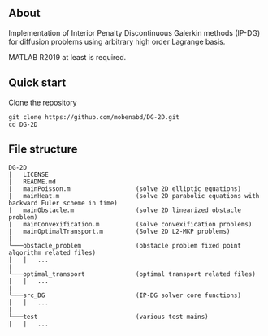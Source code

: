 ## About
Implementation of Interior Penalty Discontinuous Galerkin methods (IP-DG) for diffusion problems using arbitrary high order Lagrange basis. 

MATLAB R2019 at least is required.

## Quick start
Clone the repository
```[bash]
git clone https://github.com/mobenabd/DG-2D.git
cd DG-2D
```

## File structure

```
DG-2D
|   LICENSE
│   README.md
|   mainPoisson.m                  (solve 2D elliptic equations)
|   mainHeat.m                     (solve 2D parabolic equations with backward Euler scheme in time)
|   mainObstacle.m                 (solve 2D linearized obstacle problem)
|   mainConvexification.m          (solve convexification problems)
|   mainOptimalTransport.m         (Solve 2D L2-MKP problems)
|
└───obstacle_problem               (obstacle problem fixed point algorithm related files)
|   |   ...                     
|
└───optimal_transport              (optimal transport related files)
|   |   ...  
|
└───src_DG                         (IP-DG solver core functions)
|   |   ...
|
└───test                           (various test mains)
|   |   ...
```

